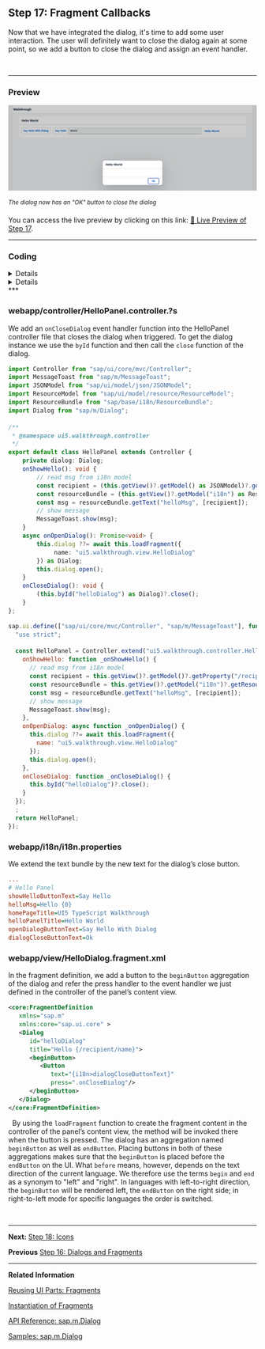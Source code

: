 ## Step 17: Fragment Callbacks

Now that we have integrated the dialog, it's time to add some user interaction. The user will definitely want to close the dialog again at some point, so we add a button to close the dialog and assign an event handler.

&nbsp;

***

### Preview
  
![](assets/loioc351bbd078824c43bf1758b0c3679cbd_LowRes.png "The dialog now has an &quot;OK&quot; button")

<sup>*The dialog now has an &quot;OK&quot; button to close the dialog*</sup>

You can access the live preview by clicking on this link: [🔗 Live Preview of Step 17](https://sap-samples.github.io/ui5-typescript-walkthrough/build/17/index-cdn.html).
***

### Coding

<details class="ts-only">

You can download the solution for this step here: [📥 Download step 17](https://sap-samples.github.io/ui5-typescript-walkthrough/ui5-typescript-walkthrough-step-17.zip).

</details>

<details class="js-only">

You can download the solution for this step here: [📥 Download step 17](https://sap-samples.github.io/ui5-typescript-walkthrough/ui5-typescript-walkthrough-step-17-js.zip).

</details>
***

### webapp/controller/HelloPanel.controller.?s

We add an `onCloseDialog` event handler function into the HelloPanel controller file that closes the dialog when triggered. To get the dialog instance we use the `byId` function and then call the `close` function of the dialog.

```ts
import Controller from "sap/ui/core/mvc/Controller";
import MessageToast from "sap/m/MessageToast";
import JSONModel from "sap/ui/model/json/JSONModel";
import ResourceModel from "sap/ui/model/resource/ResourceModel";
import ResourceBundle from "sap/base/i18n/ResourceBundle";
import Dialog from "sap/m/Dialog";

/**
 * @namespace ui5.walkthrough.controller
 */
export default class HelloPanel extends Controller {
    private dialog: Dialog;
    onShowHello(): void {
        // read msg from i18n model
        const recipient = (this.getView()?.getModel() as JSONModel)?.getProperty("/recipient/name");
        const resourceBundle = (this.getView()?.getModel("i18n") as ResourceModel)?.getResourceBundle() as ResourceBundle;
        const msg = resourceBundle.getText("helloMsg", [recipient]);
        // show message
        MessageToast.show(msg);
    }
    async onOpenDialog(): Promise<void> {
        this.dialog ??= await this.loadFragment({
             name: "ui5.walkthrough.view.HelloDialog"
        }) as Dialog;
        this.dialog.open();
    }
    onCloseDialog(): void {
        (this.byId("helloDialog") as Dialog)?.close();
    }
};

```

```js
sap.ui.define(["sap/ui/core/mvc/Controller", "sap/m/MessageToast"], function (Controller, MessageToast) {
  "use strict";

  const HelloPanel = Controller.extend("ui5.walkthrough.controller.HelloPanel", {
    onShowHello: function _onShowHello() {
      // read msg from i18n model
      const recipient = this.getView()?.getModel()?.getProperty("/recipient/name");
      const resourceBundle = this.getView()?.getModel("i18n")?.getResourceBundle();
      const msg = resourceBundle.getText("helloMsg", [recipient]);
      // show message
      MessageToast.show(msg);
    },
    onOpenDialog: async function _onOpenDialog() {
      this.dialog ??= await this.loadFragment({
        name: "ui5.walkthrough.view.HelloDialog"
      });
      this.dialog.open();
    },
    onCloseDialog: function _onCloseDialog() {
      this.byId("helloDialog")?.close();
    }
  });
  ;
  return HelloPanel;
});

```

### webapp/i18n/i18n.properties

We extend the text bundle by the new text for the dialog’s close button.


```ini
...
# Hello Panel
showHelloButtonText=Say Hello
helloMsg=Hello {0}
homePageTitle=UI5 TypeScript Walkthrough
helloPanelTitle=Hello World
openDialogButtonText=Say Hello With Dialog
dialogCloseButtonText=Ok
```

### webapp/view/HelloDialog.fragment.xml

In the fragment definition, we add a button to the `beginButton` aggregation of the dialog and refer the press handler to the event handler we just defined in the controller of the panel’s content view.

```xml
<core:FragmentDefinition
   xmlns="sap.m"
   xmlns:core="sap.ui.core" >
   <Dialog
      id="helloDialog"
      title="Hello {/recipient/name}">
      <beginButton>
         <Button
            text="{i18n>dialogCloseButtonText}"
            press=".onCloseDialog"/>
      </beginButton>
   </Dialog>
</core:FragmentDefinition>
```
&nbsp;
By using the `loadFragment` function to create the fragment content in the controller of the panel’s content view, the method will be invoked there when the button is pressed. The dialog has an aggregation named `beginButton` as well as `endButton`. Placing buttons in both of these aggregations makes sure that the `beginButton` is placed before the `endButton` on the UI. What `before` means, however, depends on the text direction of the current language. We therefore use the terms `begin` and `end` as a synonym to "left" and "right". In languages with left-to-right direction, the `beginButton` will be rendered left, the `endButton` on the right side; in right-to-left mode for specific languages the order is switched.

&nbsp;

***

**Next:** [Step 18: Icons](../18/README.md "Our dialog is still pretty much empty. Since  OpenUI5 is shipped with a large icon font that contains more than 500 icons, we will add an icon to greet our users when the dialog is opened.")

**Previous** [Step 16: Dialogs and Fragments](../16/README.md "In this step, we will take a closer look at another element which can be used to assemble views: the fragment.")

***

**Related Information**

[Reusing UI Parts: Fragments](https://sdk.openui5.org/topic/36a5b130076e4b4aac2c27eebf324909.html "Fragments are light-weight UI parts (UI sub-trees) which can be reused, defined similar to views, but do not have any controller or other behavior code involved.")

[Instantiation of Fragments](https://sdk.openui5.org/topic/04129b2798c447368f4c8922c3c33cd7.html "OpenUI5 provides two options to instantiate a fragment: If it is instantiated inside a controller extending sap.ui.core.mvc.Controller, the loadFragment() function is the way to go. However, if it is instantiated in a non-controller artefact, the generic function sap.ui.core.Fragment.load() can be used.")

[API Reference: sap.m.Dialog](https://sdk.openui5.org/api/sap.m.Dialog)

[Samples: sap.m.Dialog](https://sdk.openui5.org/entity/sap.m.Dialog)
